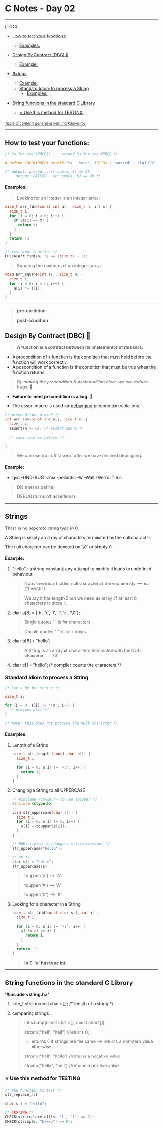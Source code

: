 # **C** Notes - Day 02

----



[TOC]



  * [How to test your functions:](#how-to-test-your-functions)
      
      - [Examples:](#examples)
  * [Design By Contract (DBC) 🤝](#design-by-contract-dbc-)
      
      - [Example:](#example)
  * [Strings](#strings)
      - [Example:](#example-1)
    + [Standard Idiom to process a String](#standard-idiom-to-process-a-string)
      - [Examples:](#examples-1)
  * [String functions in the standard C Library](#string-functions-in-the-standard-c-library)
    
    + [⭐️ Use this method for TESTING:](#️-use-this-method-for-testing)

<small><i><a href='http://ecotrust-canada.github.io/markdown-toc/'>Table of contents generated with markdown-toc</a></i></small>



---



## How to test your functions:

```c
/* %s for the (PRED)? ... second %s for the #PRED */

# define CHECK(PRED) printf("%s...%s\n", (PRED) ? "passed" : "FAILED", #PRED)

/* output: passed...arr_sum(a, 5) == 26
	 output: FAILED...arr_sum(a, 5) == 26 */
```



#### Examples:

> Looking for an integer in an integer array:

```c
size_t arr_find(const int a[], size_t n, int x)	{
  size_t i;
  for (i = 0; i < n; i++) {
    if (a[i] == x) {
      return i;
    }
  }
  return -1
}

/* test your function */
CHECK(arr_find(a, 5) == (size_t) - 1);
```



> Squaring the numbers of an integer array:

```c
void arr_square(int a[], size_t n) {
  size_t i;
  for (i = 0; i < n; i++) {
    a[i] *= a[i];
  }
}
```



---



> **pre-condition**
>
> **post-condition**

## Design By Contract (DBC) 🤝



> **A function is a contract between its implementor of its users.**

- A precondition of a function is the condition that must hold before the function will work correctly.
- A poscondition of a function is the condition that must be true when the function returns.



> *By making the precondition & postcondition clear, we can reduce bugs.* 🐛

- **Failure to meet precondition is a bug.** 🐞

- The assert macro is used for <u>debugging</u> precondition violations.



```c
/* precondition n >= 0 */
int arr_sum(const int a[], size_t n) {
  size_t i;
  assert(n >= 0); /* assert macro */
  
  /* same code as before */
  
}
```

> We can use turn off 'assert' after we have finished debugging.

#### Example:

- gcc -DNDEBUG -ansi -pedantic -W -Wall -Werror file.c

> DN (means define)
>
> DEBUG (turns off assertions)



---



## Strings

There is no seperate string type in C.

A String is simply an array of characters terminated by the null character.

The null character can be denoted by '\0' or simply 0.



#### Example:

1. "hello" : a string constant; any attempt to modify it leads to undefined behaviour.

   > Note: there is a hidden null character at the end already —> ex: ("hello\0").
   >
   > We say it has length 5 but we need an array of at least 6 characters to store it.

   

2. char a[6] = {'h', 'e', 'l', 'l', 'o', '\0'};

   > Single quotes ' ' is for characters
   >
   > Double quotes " " is for strings

   

3. char b[6] = "hello";

   > A String is an array of characters terminated with the NULL character —> '\0'

   

4. char c[] = "hello";  /* compiler counts the characters */





### Standard Idiom to process a String

```c
/* Let s be the string */

size_t i;

for (i = 0; s[i] != '\0'; i++) {
  /* process s[i] */
}

/* Note: this does not process the null character */
```



#### Examples:

1. Length of a String

   ```c
   size_t str_length (const char s[]) {
     size_t i;
     
     for (i = 0; s[i] != '\0', i++) {
       return i;
     }
   }
   ```



2. Changing a String to all UPPERCASE

   ```c
   /* #include <ctype.h> to use toupper */
   #include <ctype.h>
   
   void str_uppercase(char s[]) {
     size_t i;
     for (i = 0; s[i] != 0; i++) {
       s[i] = toupper(s[i]);
     }
   }
   
   /* BAD: trying to change a string constant */
   str_uppercase("hello");
   
   /* OK */
   char s[] = "hello";
   str_uppercase(s)
   ```

   > toupper('a') —> 'A'
   >
   > toupper('A') —> 'A'
   >
   > toupper('#') —> '#'

   

3. Looking for a character in a String

   ```c
   size_t str_find(const char s[], int x) {
     size_t i;
     
     for (i = 0; s[i] != '\0'; i++) {
       if (s[i] == x) {
         return i;
       }
     }
     return -1;
   }
   ```

   > **In C, 'a' has type int.**



---



## String functions in the standard C Library



**'#include <string.h>'**

1. size_t strlen(const char s[]); /*  length of a string */

2. comparing strings:

   > int strcmp(const char s[], const char t[]);
   >
   > strcmp("hell", "hell")  //returns 0;
   >
   > - returns 0 if strings are the same —> returns a non-zero value otherwise
   >
   > strcmp("hell", "hello")  //returns a negative value
   >
   > strcmp("hello", "hell")  //returns a positive value



### ⭐️ Use this method for TESTING:

```c
/* the function to test */
str_replace_all

char s[] = "hello";

/* TESTING */
CHECK(str_replace_all(s, 'l', 't') == 2);
CHECK(strcmp(s, "hexxo") == 0);
```





